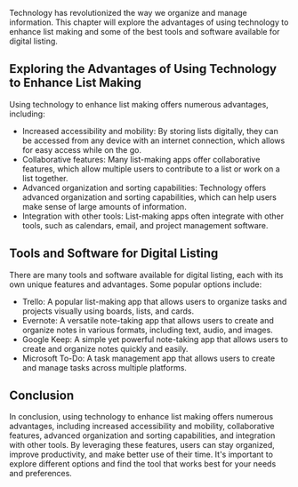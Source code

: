 
Technology has revolutionized the way we organize and manage information. This chapter will explore the advantages of using technology to enhance list making and some of the best tools and software available for digital listing.

Exploring the Advantages of Using Technology to Enhance List Making
-------------------------------------------------------------------

Using technology to enhance list making offers numerous advantages, including:

* Increased accessibility and mobility: By storing lists digitally, they can be accessed from any device with an internet connection, which allows for easy access while on the go.
* Collaborative features: Many list-making apps offer collaborative features, which allow multiple users to contribute to a list or work on a list together.
* Advanced organization and sorting capabilities: Technology offers advanced organization and sorting capabilities, which can help users make sense of large amounts of information.
* Integration with other tools: List-making apps often integrate with other tools, such as calendars, email, and project management software.

Tools and Software for Digital Listing
--------------------------------------

There are many tools and software available for digital listing, each with its own unique features and advantages. Some popular options include:

* Trello: A popular list-making app that allows users to organize tasks and projects visually using boards, lists, and cards.
* Evernote: A versatile note-taking app that allows users to create and organize notes in various formats, including text, audio, and images.
* Google Keep: A simple yet powerful note-taking app that allows users to create and organize notes quickly and easily.
* Microsoft To-Do: A task management app that allows users to create and manage tasks across multiple platforms.

Conclusion
----------

In conclusion, using technology to enhance list making offers numerous advantages, including increased accessibility and mobility, collaborative features, advanced organization and sorting capabilities, and integration with other tools. By leveraging these features, users can stay organized, improve productivity, and make better use of their time. It's important to explore different options and find the tool that works best for your needs and preferences.
